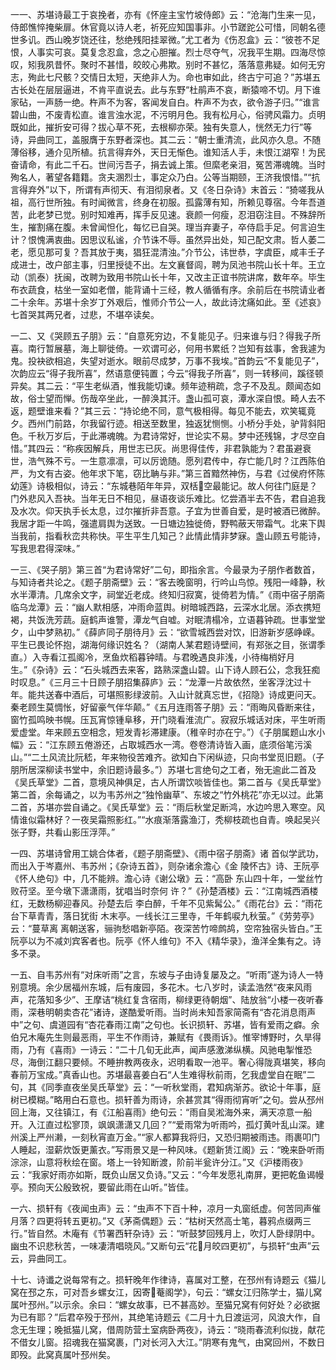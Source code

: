 <!-- { "loadSidebar": true } -->
一一、苏堪诗最工于哀挽者，亦有《怀座主宝竹坡侍郎》云：“沧海门生来一见，侍郎憔悴掩柴扉。休官竟以诗人老，祈死应知国事非。小节蹉跎公可惜，同朝名德世多讥。西山晚岁饶还往，愁绝残阳挂翠微。”尤工者为《伤忍盒》云：“彼苍不足恨，人事实可哀。莫复念忍盒，念之心胆摧。烈士尽夺气，况我平生期。四海尽惊叹，矧我夙昔怀。聚时不甚惜，皎皎心弗欺。别时不甚忆，落落意弗疑。如何无穷志，殉此七尺骸？交情日太短，天绝非人为。命也审如此，终古宁可追？”苏堪五古长处在层层逼进，不肯平直说去。此与东野“杜鹃声不哀，断猿啼不切。月下谁家砧，一声肠一绝。杵声不为客，客闻发自白。杵声不为衣，欲令游子归。”“谁言碧山曲，不废青松直。谁言浊水泥，不污明月色。我有松月心，俗骋风霜力。贞明既如此，摧折安可得？拔心草不死，去根柳亦荣。独有失意人，恍然无力行”等诗，异曲同工，盖服膺于东野者深也。其二云：“朝士重清流，此风亦久息。不随薄俗移，通介见所植。抗言得弃外，天日无惭色。谁知活人手，未恨江湖窄！为民奋请命，有此二千石。世间污吾子，捐去诚上策。但縻老亲泪，冤苦滞魂魄。当时殉名人，著望各籍籍。贪夫溷烈士，事定众乃白。公等当期颐，王济我恨惜。”“抗言得弃外”以下，所谓有声彻天、有泪彻泉者。又《冬日杂诗》末首云：“猗嗟我从祖，高行世所独。有时闻微言，终身在初服。孤露薄有知，所赖见尊宿。今年吾道苦，此老梦已觉。别时知难再，挥手反见速。衰颜一何瘦，忍泪窃注目。不殊辞所生，摧割痛在腹。未曾闻怛化，每忆已自哭。理当弃妻子，卒侍启手足。何言迫生计？恨愧满衷曲。因思议私谧，介节诛不辱。虽然异出处，知己配文肃。哲人萎二老，愿见那可复？吾其放于夷，猖狂混清浊。”介节公，讳世恭，字虞臣，咸丰壬子成进士，改户部主事，归里授徒不出。左文襄督闾，聘为凤池书院山长十年。王立动（凯泰）抚闽，改聘为致用书院山长十年，又改主正谊书院讲席，数年卒。毕生布衣蔬食，枯坐一室如老僧，能背诵十三经，教人循循有序。余前后在书院请业者二十余年。苏堪十余岁丁外艰后，惟师介节公一人，故此诗沈痛如此。至《述哀》七首哭其两兄者，过悲，不堪卒读矣。

一二、又《哭顾五子朋》云：“自意死穷边，不复能见子。归来谁与归？得我子所喜。南行暂展墓，海上聊徙倚。一欢谓可必，何用书累纸？岂知有兹事，舍我遽为鬼。投袂欲相追，失望对逝水。眼前尽成梦，万事不我埃。”首韵云“不复能见子”，次韵应云“得子我所喜”，然语意便钝置；今云“得我子所喜”，则一转移间，蹊径顿异矣。其二云：“平生老纵酒，惟我能切谏。频年迹稍疏，念子不及乱。颇闻态如故，俗士望而惮。伤哉卒坐此，一醉涣其汗。盏山孤可哀，潭水深自恨。畸人去不返，题壁谁来看？”其三云：“持论绝不同，意气极相得。每见不能去，欢笑辄竟夕。西州门前路，尔我留行迹。相送至数里，独返犹恻恻。小桥分手处，驴背斜阳色。千秋万岁后，于此滞魂魄。为君诗常好，世论实不易。梦中还残锦，才尽空自惜。”其四云：“称疾因解兵，用世志已灰。尚思得佳传，非君孰能为？君虽避衰世，浩气殊不亏。一生意凛凛，可以厉诡随。愿列君传中，存亡能几时？江西陈伯严，为文有古姿。他年求下笔，窃比聃与非。”第三首黯然神伤，与君《过侯府怀陈幼莲》诗极相似，诗云：“东城巷陌年年异，双栝空最能记。故人何往门庭是？门外悲风入吾袂。当年无日不相见，昼语夜谈乐难比。忆尝酒半去不告，君自追我及水次。仰天执手长太息，过尔摧折非吾意。子宜为世善自爱，是时被酒已微醉。我居才距一牛鸣，强遣肩舆为送致。一日塘边独徙倚，野鸭蔽天带霜气。北来下舆当我前，指看秋峦共称快。平生平生几知己？此情此情非梦寐。盏山顾五号能诗，写我思君得深味。”

一三、《哭子朋》第三首“为君诗常好”二句，即指余言。今最录为子朋作者数首，与知诗者共论之。《题子朋斋壁》云：“客去晚窗明，行吟山鸟惊。残阳一峰静，秋水半潭清。几席余文字，祠堂近老成。终知归寂寞，徙倚若为情。”《雨中宿子朋斋临乌龙潭》云：“幽人默相感，冲雨命蓝舆。树暗城西路，云深水北居。添衣携短褐，共饭洗芳蔬。庭鹤声谁警，潭龙气自嘘。对眠清榻冷，立语暮钟疏。世事堂堂夕，山中梦熟初。”《薛庐同子朋待月》云：“欲雪城西尝对饮，旧游新岁感峥嵘。平生已畏论怀抱，湖海何缘识姓名？（湖南人某君题诗壁间，有郑张之目，张谓季直。）入寺看江孤阁冷，烹鱼炊稻暮钟晴。与君晚遇良非浅，小待梅梢好月生。”《杂诗》云：“石头城西去来客，路熟深盏山碧。山下诗人顾石公，念我狂痴时叹息。”《三月三十日顾子朋招集薛庐》云：“龙潭一片故依然，坐客浮沈过十年。能共送春中酒后，可堪照影绿波前。入山计就真忘世，《招隐》诗成更问天。秦老顾生莫惆怅，好留豪气伴华颠。”《五月连雨答子朋》云：“雨晦风昏断来往，窗竹孤鸣映书幌。压瓦宵惊锺阜移，开门晓看淮流广。寂寂乐城话对床，平生听雨爱虚堂。年来顾五空相念，短发青衫滞建康。（稚辛时亦在宁。”）《子朋属题山水小幅》云：“江东顾五倦游还，占取城西水一湾。卷卷清诗皆入画，底须俗笔污溪山。”“二土风流比阮嵇，年来物役苦难齐。欲知白下闲纵迹，只向书堂觅旧题。（子朋所居深柳读书堂中，余旧题诗最多。”）苏堪七言绝句之工者，殆无逾此二首及《吴氏草堂》二首，意境风神俱足，古人所谓饮啖皆佳也。第二首与《吴氏草堂》第二首，余每诵之，以为韦苏州之“独怜幽草”、东坡之“竹外桃花”亦无以过。此第二首，苏堪亦尝自诵之。《吴氏草堂》云：“雨后秋堂足断鸿，水边吟思入寒空。风情谁似霜林好？一夜吴霜照影红。”“水痕渐落露渔汀，秃柳枝疏也自青。唤起吴兴张子野，共看山影压浮萍。”

一四、苏堪诗曾用工姚合体者，《题子朋斋壁》、《雨中宿子朋斋》诸  首似学武功，而出入于岑嘉州、韦苏州；《杂诗五首》，则杂诸余澹心《金  陵怀古》诗、王阮亭《怀人绝句》中，几不能辨。澹心诗《谢公墩》云：“高卧  东山四十年，一堂丝竹败苻坚。至今墩下潇潇雨，犹唱当时奈何  许？”《孙楚酒楼》云：“江南城西酒楼红，无数杨柳迎春风。孙楚去后  李白醉，千年不见紫髯公。”《雨花台》云：“雨花台下草青青，落日犹街  木末亭。一线长江三里寺，千年鹤唳九秋萤。”《劳劳亭》云：“蔓草离  离朝送客，骊驹愁唱新亭陌。夜深苦竹啼鹧鸪，空帘独宿头皆白。”王阮亭以为不减刘宾客者也。阮亭《怀人维句》不入《精华录》，渔洋全集有之。诗多不录。

一五、自韦苏州有“对床听雨”之言，东坡与子由诗复屡及之。“听雨”遂为诗人一特别意境。余少居福州东城，后有废园，多花木。七八岁时，读孟浩然“夜来风雨声，花落知多少”、王摩诘“桃红复含宿雨，柳绿更待朝烟”、陆放翁“小楼一夜听春雨，深巷明朝卖杏花”诸诗，遂酷爱听雨。当时尚未知吾家简斋有“杏花消息雨声中”之句、虞道园有“杏花春雨江南”之句也。长识损轩、苏堪，皆有爱雨之癖。余伯兄木庵先生则最恶雨，平生不作雨诗，兼赋有《畏雨诉》。惟宰博野时，久旱得雨，乃有《喜雨》一诗云：“二十几旬无此声，闻声感激涕纵横。风驰电掣惟恐尽，海倒江翻只要倾。不睡拚教两夜永，迟明看取一池平。奢心得陇真堪笑，移向春前万宝成。”真香山也。苏堪最喜姜白石“人生难得秋前雨，乞我虚堂自在眠”二句，其《同季直夜坐吴氏草堂》云：“一听秋堂雨，君知病渐苏。欲论十年事，庭树已模糊。”略用白石意也。损轩善为雨诗，余甚赏其“得雨彻宵听”之句。尝从邳州回上海，又往镇江，有《江船喜雨》绝句云：“雨自吴淞海外来，满天凉意一船开。入江直过松寥顶，飒飒潇潇又几回？”“爱雨常为听雨吟，孤灯黄叶乱山深。建州溪上严州濑，一刻秋宵直万金。”“家人都算我将归，又恐归期被雨违。雨裹叩门人睡起，湿薪炊饭更薰衣。”写雨景又是一种风味。《题新赁江阁》云：“晚来卧听雨淙淙，山意将秋绘在窗。塔上一铃知断渡，阶前半瓮许分江。”又《沪楼雨夜》云：“我家好雨亦如斯，既负山居又负诗。”又云：“今年发愿礼南屏，更把乾鱼谒幔亭。预向天公殷致祝，要留此雨在山听。”皆佳。

一六、损轩有《夜闻虫声》云：“虫声不下百十种，凉月一丸窗纸虚。何苦同声催月落？四更将转五更初。”又《茅斋偶题》云：“枯树天然高士笔，暮鸦点缀两三行。”皆自然。木庵有《节署西轩杂诗》云：“听鼓梦回残月上，吹灯人卧绿阴中。幽虫不识悲秋苦，一味凄清唱晓风。”又断句云“花月皎四更初”，与损轩“虫声”云云，异曲同工。

十七、诗谶之说每常有之。损轩晚年作律诗，喜属对工整，在邳州有诗题云《猫儿窝在邳之东，可对吾乡螺女江，因寄菴阁学》，句云：“螺女江归陈学士，猫儿窝属叶邳州。”以示余。余曰：“螺女故事，已不甚高妙。至猫兄窝有何好处？必欲据为已有耶？”后君卒殁于邳州，其绝笔诗题云《二月十九日渡运河，风浪大作，自念无生理；晚抵猫儿窝，借周防营土室病卧两夜》，诗云：“晓雨春流利似拢，献花不借女儿窗。招魂我在猫窝裹，门对长河入大江。”阴寒有鬼气，由窝回州，不数日即殁。此窝真属叶邳州矣。

